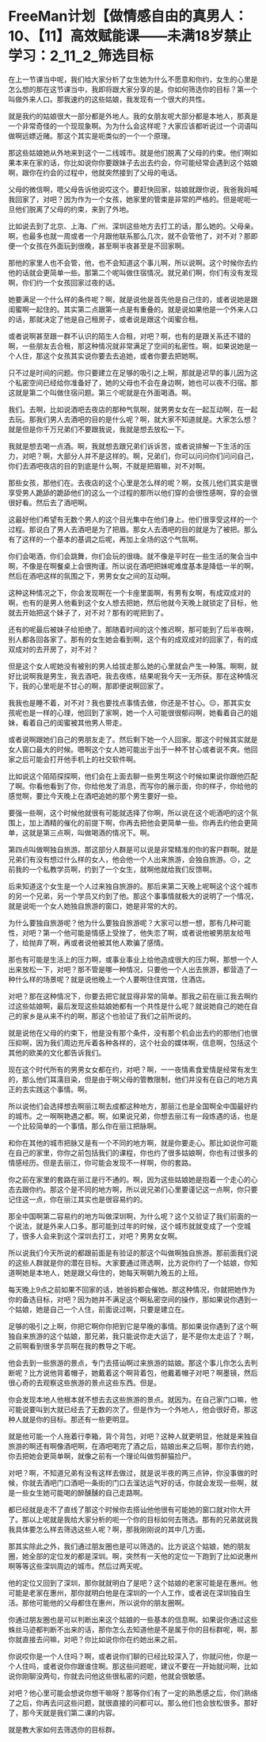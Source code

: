 # FreeMan计划【做情感自由的真男人：10、【11】高效赋能课——未满18岁禁止学习：2_11_2_筛选目标

在上一节课当中呢，我们给大家分析了女生她为什么不愿意和你约，女生的心里是怎么想的那在这节课当中，我即将跟大家分享的是。你如何筛选你的目标？第一个叫做外来人口。那我速约的这些姑娘，我发现有一个很大的共性。

就是我约的姑娘很大一部分都是外地人。我的女朋友呢大部分都是本地人，那真是一个非常奇怪的一个现现象啊。为为什么会这样呢？大家应该都听说过一个词语叫做啊远嫖近赌。那这个其实是呃类似的一个一个原理。

那这些姑娘她从外地来到这个一二线城市。就是他们脱离了父母的约束。他们啊如果本来在家的话，你比如说你你要跟妹子去出去约会，你可能经常会遇到这个姑娘啊，跟你在约会的过程中，他就突然接到了父母的电话。

父母的微信啊，嗯父母告诉他说哎这个。要赶快回家，姑娘就跟你说，我爸我妈喊我回家了，对吧？因为作为一个女孩，她家里的管束是非常的严格的。但是呢呃一旦他们脱离了父母的约束，来到了外地。

比如说去到了北京、上海、广州、深圳这些地方去打工的话，那么她的。父母亲。啊，也最多也就一周或者一个月跟他联系那么几次，就不会管他了，对不对？那即便一个女孩在外面玩到很晚，甚至啊半夜甚至是不回家啊。

那他的家里人也不会管，他，也不会知道这个事儿啊，所以说啊。这个时候你去约他的话就会更简单一些。那第二个呢叫做住宿情况。就兄弟们啊，你们有没有发现啊，你们约一个女孩回家过夜的话。

她要满足一个什么样的条件呢？啊，就是说他是首先他是自己住的，或者说她是跟闺蜜啊一起住的。其实第二点跟第一点是有重叠的。就是说如果他是一个外来人口的话，那就决定了他是自己租房子，或者说是跟这个闺蜜合租。

或者说啊甚至跟一群不认识的陌生人合租，对吧？啊，也有的是跟关系还不错的啊，一些朋友去合租，那这种情况就非常满足了空间的私密性。啊，如果说她是一个人住，那这个女孩其实说你要去去追她，或者你要去把她啊。

只不过是时间的问题。你只要建立在足够的吸引之上啊，那就是迟早的事儿因为这个私密空间已经给你准备好了，她的父母也不会在身边啊，她也可以夜不归宿。那这就是第二个叫做住宿问题。第三个呢就是在外面喝酒。啊。

我们。去啊，比如说酒吧去夜店的那种气氛啊，就男男女女在一起互动啊，在一起去玩。那我们男人去酒吧的目的是什么呢？啊，就大家不知道就是。大家怎么想？就是但是你千万兄弟们不要跟我说，我就是想去放松一下。

我就是想去喝一点酒。啊，我就想去跟兄弟们诉诉苦，或者说排解一下生活的压力，对吧？啊，大部分人并不是这样的。啊，兄弟们，你可以问问你们问问自己，你们去酒吧夜店的目的到底是什么啊，不就是把眉嘛，对不对啊。

那些女孩，那他们在。去夜店的这个心里是怎么样的呢？啊，女孩儿他们其实是很享受男人跪舔的跪舔他们的这么一个过程的那所以他们穿的会很性感啊，穿的会很很好看。然后去了酒吧啊。

这最好他们希望有无数个男人的这个目光集中在他们身上。他们很享受这样的一个过程。那说白了男人去酒吧是为了把眉。那女人去酒吧的目的就是为了被把。那么有了这样的一个基本的基调之后呢，再加上全场的这个气氛啊。

你们会喝酒，你们会跳舞，你们会玩的很嗨。就不像是平时在一些生活的聚会当中啊，不像是在啊餐桌上会很拘谨。所以说在酒吧把妹呢难度基本是降低一半的啊，然后在酒吧这样的氛围之下，男男女女之间的互动啊。

这种这种情况之下，你会发现啊在一个卡座里面啊，有男有女啊，有成双成对的啊，也有的是男人他看到这个女人想去把她，然后他就今天晚上就锁定了目标，他就去开始把这个妹子了，对不对？那有的呢把到了。

还有的呢最后被妹子给拒绝了。那随着时间的这个推迟啊，那可能到了后半夜啊，别人都各回各家了。那有的女生她会看到啊，这个有的成双成对的回家了，有的成双成对的去开房了，对不对？

但是这个女人呢她没有被别的男人给拔走那么她的心里就会产生一种落。啊啊，就好比说啊我是男生，我去酒吧，我去夜练，结果呢我今天一无所获。那在这种情况下，我的心里呃是不甘心的啊，那即便说啊回家了。

我我也是睡不着，对不对？我也要找点事情去做，你还是不甘心。😔，那其实女孩呢也是一样的心理，他回到了家啊，她一个人可能很很郁闷啊，她看着自己的姐妹，看着自己的闺蜜被其他男人带走。

或者说啊跟她们自己的男朋友走了。然后剩下她一个人回家。那这个时候其实就是女人窗口最大的时候。嗯啊这个女人她可能出于出于一种不甘心或者说不爽。他回家之后可能会打开他手机上的社交软件啊。

比如说这个陌陌探探啊，他们会在上面去聊一些男生啊这个时候如果说你跟他匹配了啊。你看他看到了你，你给他发了消息，而写你的展示面，你的样子，你给他的感觉啊，要比今天晚上在酒吧追她的那个男生要好一些。

要强一些啊，这个时候他就很有可能就选择了你啊，所以说在这个呃酒吧的这个氛围上，加上酒精的催化的前提下啊，你再去把他会更简单一些。你再去约他会更简单，这就是第三点啊，叫做喝酒的情况下。啊。

第四点叫做啊独自旅游。那这部分人群是可以说是非常精准的你的客户群啊。就是兄弟们有没有想过什么样的女人，他会他一个人出来旅游，会独自旅游。😔，之前我的一个私教学员啊，约到了一个女生，就啊他就给我们反馈啊。

后来知道这个女生是一个人过来独自旅游的。那后来第二天晚上呢啊这个这个城市的另一个兄弟，另一个学员又约到了他。那这个事事情就极大的说明了一个情况，就是说呃一个女人她独自旅游的窗口，她是非常的大的。

为什么要独自旅游呢？他为什么要独自旅游呢？大家可以想一想，那有几种可能性，对吧？第一个他可能是情感上受挫了，他失恋了啊，或者说他被男朋友给甩了，给抛弃了啊，再或者说他被其他人欺骗了感情。

那也有可能是生活上的压力啊，或事业事业上给他造成很大的压力啊，那想一个人出来放松一下，对吧？那不管是哪一种情况，只要他一个人出去旅游，都营造了一种什么样的场景呢？就是说他晚上一个人要啊住住宾馆，住酒店。

对吧？那在这种情况下，你要去把它就显得非常的简单。那我之前在丽江我去啊约过这些姑娘啊，最后发现这些姑娘她都有一个共性是什么呢？就说她自己的她在自己的家乡是从来不约的啊，那这个也验证了我们之前所说的。

就是说他在父母的约束下，他是没有那个条件，没有那个机会出去约的那他们也很压抑啊，因为我们周边充斥着各种各样的，这个社会的媒体啊，信息啊，包括这个其他的欧美的文化都告诉我们。

现在这个时代所有的男男女女都在约，对吧？啊，一一夜情素食爱情是经常有发生的，那么他们耳濡目染，但是由于啊父母的管教限制，他们并没有在自己的地方真正的去实践这个事情。啊。

所以说他们会选择想去啊丽江啊去成都这种地方，那丽江也是全国啊全中国最好约的城市。之一啊啊艳遇之都。啊，如果说兄弟，你想去丽江有一段炼遇的话，也是一个比较简单的一个事情。那么你在丽江把脉啊。

和你在其他的城市把脉又是有一个不同的地方啊，就是你要走心。那比如说你可能在自己的家里，你你之前包括我们的课程，你也约了很多姑娘啊，你也有过很多的情感经历。但是去丽江，你可能会发现不一样啊，你的套路。

你之前在家里的套路在丽江是行不通的。啊，因为这些姑娘她是抱着一个走心的心态去跟你约。那这个是不同的地方啊，所以说兄弟们心里要谨记这一点啊，你只要记住这一点，你在丽江其实也是很容易约的。

那全中国啊第二容易约的地方叫做深圳啊，为什么呢？这个又验证了我们前面的一个说法，就是外来人口多。那可能到过年的时候，这个城市就就变成了一个空城了，很多人会来到这个深圳去打工，对吧？男男女女啊。

所以说我们今天所说的都跟前面是有验证的那这个叫做啊独自旅游。那前面我们说的这些人群就是你的潜在目标。大家要通过筛选啊，比方说你约了一个姑娘，你知道啊她是本地人，她是跟父母住的，她每天啊朝九晚五的上班。

每天晚上9点之前如果不回家的话，她爸妈都会催她。那这种情况，你就把她作为你的备选目标，对吧？因为她并不满足这个啊私密空间的操作，那如果说你遇到一个姑娘，她是自己一个人住，前面说过啊，只要是建立在。

足够的吸引之上啊，你把它啊你你把到它是早晚的事情。那如果说你遇到了这个啊独自来旅游的这个姑娘，那兄弟，我只能说你走大运了，是不是你太走运了？啊，之前啊看到很多学员啊在我的教导之下呢。

他会去到一些旅游的景点，专门去搭讪啊过来旅游的姑娘。那这个事儿你怎么去判断呢？比方说他背着帽子，她戴着这个啊背着包，他戴着帽子对吧？啊墨镜，然后很心奇的去观察这些旅游的景点这些东西。但是。

你会发现本地人他根本就不想去去这些旅游的景点。就因为。在自己家门口嘛，他可能说要叫到大就已经去了无数的次了。但是作为一个外地人，他会很好奇。那这种人就是你的目标。那还有一些更明显。

就是他可能一个人拖着行李箱，背个背包，对吧？这种人就更明显，他就是来独自旅游的啊还有啊像酒吧啊，在酒吧喝完了酒之后，姑娘出来之后啊，那你去约她，你去把她会更简单啊，就像之前有一个理论叫做剪醉猫捡尸。

对吧？啊，不知道兄弟有没有这样去做过，就是说半夜的两三点钟，你没事做的时候，你就去酒吧门口酒吧一条街的门口去溜达运气好的话，你就会发现一些啊，就是一些女生她可能喝的醉醺醺的自己走路啊。

都已经就是走不了直线了那这个时候你去搭讪他他很有可能她的窗口就对你大开了。那以上呢就是我给大家分析的呃一个你的目标如何去筛选。那有的兄弟就说我我具体要怎么样去筛选这些人呢？啊，那我刚刚说的其中几方面。

那其实除此之外，我们通过朋友圈也是可以筛选的。比方说这个姑娘，她的朋友圈，她全部的定位发的都是深圳。啊，突然有一天他的定位一下跑到了比如说惠州啊等等这些深圳周边的城市。然后过两天呢。

他的定位又回到了深圳，那你就就明白了是吧？这个姑娘的老家可能是在惠州。他可能是老家在惠州，那你就明白他是在深圳的一个人工作，或者说在深圳独自生活。那他可能他的父母都住在惠州，所以说你的朋友圈啊。

你通过朋友圈也是可以判断出来这个姑娘的一些基本的信息啊。如果说你通过这些蛛丝马迹都判断不出来的话，那你怎么去知道他是不是属于你的目标群呢，啊，那你就直接去问嘛，对吧？你比如说你你在约她出来之前。

你说哎你是一个人住吗？啊，或者说你们聊的已经比较深入了，你就问他，你是一个人住吗，或者说你你跟谁住啊。那这些问题呢，建议不要在一开始就问啊，比如说你刚聊没两句，你就去问他这些很私密的问题，他就会很敏感。

对吧？他心里可能会想说你想干嘛呀？那等你们有了一定的熟悉感之后，你们熟络了之后，你再去问这些问题，就很直接的问都可以。那么他们也会放松很多。那好了，那今天就是我们第二课的内容。

就是教大家如何去筛选你的目标群。